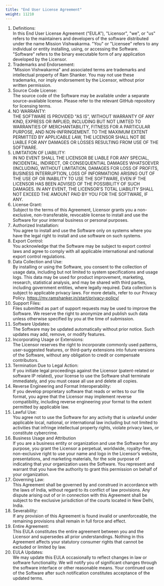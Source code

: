 ```yaml
---
title: "End User License Agreement"
weight: 11210
---
```


1. Definitions:  
In this End User License Agreement ("EULA"), "Licensor", "we", or "us" refers to the maintainers and developers of the software distributed under the name Mission Vishwakarma. "You" or "Licensee" refers to any individual or entity installing, using, or accessing the Software. "Software" refers to the binary executable form of any application developed by the Licensor.
2. Trademarks and Endorsement:  
"Mission Vishwakarma" and associated terms are trademarks and intellectual property of Ram Shanker. You may not use these trademarks, nor imply endorsement by the Licensor, without prior written permission.
3. Source Code License:  
The source code of the Software may be available under a separate source-available license. Please refer to the relevant GitHub repository for licensing terms.
4. NO WARRANTY:  
THE SOFTWARE IS PROVIDED "AS IS", WITHOUT WARRANTY OF ANY KIND, EXPRESS OR IMPLIED, INCLUDING BUT NOT LIMITED TO WARRANTIES OF MERCHANTABILITY, FITNESS FOR A PARTICULAR PURPOSE, AND NON-INFRINGEMENT. TO THE MAXIMUM EXTENT PERMITTED BY APPLICABLE LAW, THE LICENSOR SHALL NOT BE LIABLE FOR ANY DAMAGES OR LOSSES RESULTING FROM USE OF THE SOFTWARE.
5. LIMITATION OF LIABILITY:  
IN NO EVENT SHALL THE LICENSOR BE LIABLE FOR ANY SPECIAL, INCIDENTAL, INDIRECT, OR CONSEQUENTIAL DAMAGES WHATSOEVER (INCLUDING, WITHOUT LIMITATION, DAMAGES FOR LOSS OF PROFITS, BUSINESS INTERRUPTION, LOSS OF INFORMATION) ARISING OUT OF THE USE OF OR INABILITY TO USE THE SOFTWARE, EVEN IF THE LICENSOR HAS BEEN ADVISED OF THE POSSIBILITY OF SUCH DAMAGES. IN ANY EVENT, THE LICENSOR'S TOTAL LIABILITY SHALL NOT EXCEED THE AMOUNT PAID BY YOU FOR THE SOFTWARE, IF ANY.
6. License Grant:  
Subject to the terms of this Agreement, Licensor grants you a non-exclusive, non-transferable, revocable license to install and use the Software for your internal business or personal purposes.
7. Authorized Installation:  
You agree to install and use the Software only on systems where you have the legal right to install and use software on such systems.
8. Export Control:  
You acknowledge that the Software may be subject to export control laws and agree to comply with all applicable international and national export control regulations.
9. Data Collection and Use:  
By installing or using the Software, you consent to the collection of usage data, including but not limited to system specifications and usage logs. This data may be used for product improvement, marketing, research, statistical analysis, and may be shared with third parties, including government entities, where legally required. Data collection is subject to applicable privacy laws. For more details, refer to our Privacy Policy. https://mv.ramshanker.in/start/privacy-policy/  
10. Support Files:  
Files submitted as part of support requests may be used to improve the Software. We reserve the right to anonymize and publish such data unless otherwise specified by you at the time of submission.
11. Software Updates:  
The Software may be updated automatically without prior notice. Such updates may add, remove, or modify features.
12. Incorporating Usage or Extensions:  
The Licensor reserves the right to incorporate commonly used patterns, user-suggested features, or third-party extensions into future versions of the Software, without any obligation to credit or compensate contributors.
13. Termination Due to Legal Action:  
If you initiate legal proceedings against the Licensor (patent-related or software IP related), your license to use the Software shall terminate immediately, and you must cease all use and delete all copies.
14. Reverse Engineering and Format Interoperability:  
If you develop proprietary software that reads or writes to our file format, you agree that the Licensor may implement reverse compatibility, including reverse engineering your format to the extent permitted by applicable law.
15. Lawful Use:  
You agree not to use the Software for any activity that is unlawful under applicable local, national, or international law including but not limited to activities that infringe intellectual property rights, violate privacy laws, or constitute cybercrime.
16. Business Usage and Attribution  
If you are a business entity or organization and use the Software for any purpose, you grant the Licensor a perpetual, worldwide, royalty-free, non-exclusive right to use your name and logo in the Licensor’s website, presentations, and marketing materials, for the sole purpose of indicating that your organization uses the Software. You represent and warrant that you have the authority to grant this permission on behalf of your organization.
17. Governing Law:  
This Agreement shall be governed by and construed in accordance with the laws of India, without regard to its conflict of law provisions. Any dispute arising out of or in connection with this Agreement shall be subject to the exclusive jurisdiction of the courts located in New Delhi, India.
18. Severability:  
If any provision of this Agreement is found invalid or unenforceable, the remaining provisions shall remain in full force and effect.
19. Entire Agreement:  
This EULA constitutes the entire agreement between you and the Licensor and supersedes all prior understandings. Nothing in this Agreement affects your statutory consumer rights that cannot be excluded or limited by law.
20. EULA Updates:  
We may update this EULA occasionally to reflect changes in law or software functionality. We will notify you of significant changes through the software interface or other reasonable means. Your continued use of the Software after such notification constitutes acceptance of the updated terms.
